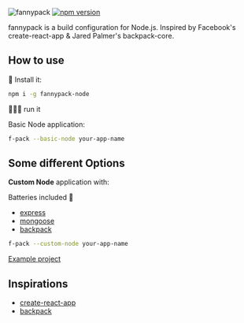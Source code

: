 ![fannypack](https://user-images.githubusercontent.com/21694364/50570775-46f81700-0d66-11e9-8e50-c6efffb8bde8.jpg)
[![npm version](https://badge.fury.io/js/fannypack-node.svg)](https://badge.fury.io/js/fannypack-node) 

fannypack is a build configuration for Node.js. Inspired by Facebook's create-react-app & Jared Palmer's backpack-core.

## How to use

🚚 Install it:

```bash
npm i -g fannypack-node
```

🏃🏻‍♂️ run it

Basic Node application:
```bash
f-pack --basic-node your-app-name
```

## Some different Options

**Custom Node** application with:

Batteries included 🔋
- [express](https://github.com/expressjs/express)
- [mongoose](https://github.com/Automattic/mongoose)
- [backpack](https://github.com/jaredpalmer/backpack)
```bash
f-pack --custom-node your-app-name
```
[Example project](https://github.com/david-castaneda/fannypack/tree/master/examples/custom-node)

## Inspirations
- [create-react-app](https://github.com/facebook/create-react-app)
- [backpack](https://github.com/jaredpalmer/backpack)
